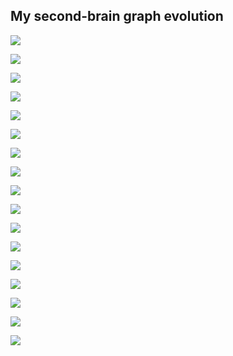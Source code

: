 ## My second-brain graph evolution

![](Screenshot%202021-01-08%20at%2000.18.37%201.png)

![](Screenshot%202021-01-16%20at%2000.28.51%201.png)

![](Screenshot%202021-01-24%20at%2000.07.36%201.png)

![](Screenshot%202021-01-24%20at%2023.34.35.png)

![](Pasted%20image%2020210131164128.png)

![](Pasted%20image%2020210131200843.png)

![](Pasted%20image%2020210201223712.png)

![](Pasted%20image%2020210203235412.png)

![](Pasted%20image%2020210206011253.png)

![](Pasted%20image%2020210208235056.png)

![](Pasted%20image%2020210211000509.png)

![](Pasted%20image%2020210211002904.png)

![](Pasted%20image%2020210212012017.png)

![](Pasted%20image%2020210219000849.png)

![](Pasted%20image%2020210221005741.png)

![](Pasted%20image%2020210228004100.png)

![](Pasted%20image%2020210320233101.png)